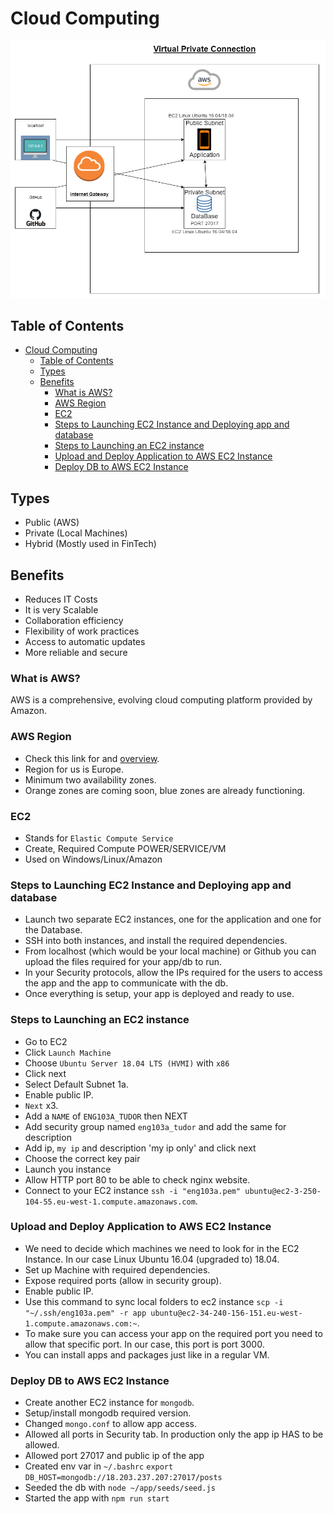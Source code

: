 # Cloud Computing

![aws-ec2-diagram](./public/assets/img/aws-diagram.png)

## Table of Contents

- [Cloud Computing](#cloud-computing)
  - [Table of Contents](#table-of-contents)
  - [Types](#types)
  - [Benefits](#benefits)
    - [What is AWS?](#what-is-aws)
    - [AWS Region](#aws-region)
    - [EC2](#ec2)
    - [Steps to Launching EC2 Instance and Deploying app and database](#steps-to-launching-ec2-instance-and-deploying-app-and-database)
    - [Steps to Launching an EC2 instance](#steps-to-launching-an-ec2-instance)
    - [Upload and Deploy Application to AWS EC2 Instance](#upload-and-deploy-application-to-aws-ec2-instance)
    - [Deploy DB to AWS EC2 Instance](#deploy-db-to-aws-ec2-instance)

## Types

- Public (AWS)
- Private (Local Machines)
- Hybrid (Mostly used in FinTech)

## Benefits

- Reduces IT Costs
- It is very Scalable
- Collaboration efficiency
- Flexibility of work practices
- Access to automatic updates
- More reliable and secure

### What is AWS?

AWS is a comprehensive, evolving cloud computing platform provided by Amazon.

### AWS Region

- Check this link for and [overview](https://aws.amazon.com/about-aws/global-infrastructure/?p=ngi&loc=1).
- Region for us is Europe.
- Minimum two availability zones.
- Orange zones are coming soon, blue zones are already functioning.

### EC2

- Stands for `Elastic Compute Service`
- Create, Required Compute POWER/SERVICE/VM
- Used on Windows/Linux/Amazon

### Steps to Launching EC2 Instance and Deploying app and database

- Launch two separate EC2 instances, one for the application and one for the Database.
- SSH into both instances, and install the required dependencies.
- From localhost (which would be your local machine) or Github you can upload the files required for your app/db to run.
- In your Security protocols, allow the IPs required for the users to access the app and the app to communicate with the db.
- Once everything is setup, your app is deployed and ready to use.

### Steps to Launching an EC2 instance

- Go to EC2
- Click `Launch Machine`
- Choose `Ubuntu Server 18.04 LTS (HVMI)` with `x86`
- Click next
- Select Default Subnet 1a.
- Enable public IP.
- `Next` x3.
- Add a `NAME` of `ENG103A_TUDOR` then NEXT
- Add security group named `eng103a_tudor` and add the same for description
- Add ip, `my ip` and description 'my ip only' and click next
- Choose the correct key pair
- Launch you instance
- Allow HTTP port 80 to be able to check nginx website.
- Connect to your EC2 instance `ssh -i "eng103a.pem" ubuntu@ec2-3-250-104-55.eu-west-1.compute.amazonaws.com`.

### Upload and Deploy Application to AWS EC2 Instance

- We need to decide which machines we need to look for in the EC2 Instance. In our case Linux Ubuntu 16.04 (upgraded to) 18.04.
- Set up Machine with required dependencies.
- Expose required ports (allow in security group).
- Enable public IP.
- Use this command to sync local folders to ec2 instance `scp -i "~/.ssh/eng103a.pem" -r app ubuntu@ec2-34-240-156-151.eu-west-1.compute.amazonaws.com:~`.
- To make sure you can access your app on the required port you need to allow that specific port. In our case, this port is port 3000.
- You can install apps and packages just like in a regular VM.

### Deploy DB to AWS EC2 Instance

- Create another EC2 instance for `mongodb`.
- Setup/install mongodb required version.
- Changed `mongo.conf` to allow app access.
- Allowed all ports in Security tab. In production only the app ip HAS to be allowed.
- Allowed port 27017 and public ip of the app
- Created env var in `~/.bashrc` `export DB_HOST=mongodb://18.203.237.207:27017/posts`
- Seeded the db with `node ~/app/seeds/seed.js`
- Started the app with `npm run start`
